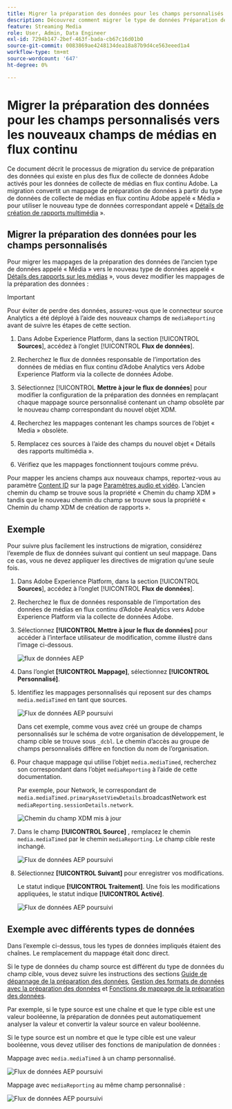 ```yaml
---
title: Migrer la préparation des données pour les champs personnalisés vers les nouveaux champs Streaming Media
description: Découvrez comment migrer le type de données Préparation des données pour les champs personnalisés vers les nouveaux champs Streaming Media
feature: Streaming Media
role: User, Admin, Data Engineer
exl-id: 7294b147-2bef-463f-bada-cb67c16d01b0
source-git-commit: 0083869ae4248134dea18a87b9d4ce563eeed1a4
workflow-type: tm+mt
source-wordcount: '647'
ht-degree: 0%

---
```


# Migrer la préparation des données pour les champs personnalisés vers les nouveaux champs de médias en flux continu

Ce document décrit le processus de migration du service de préparation des données qui existe en plus des flux de collecte de données Adobe activés pour les données de collecte de médias en flux continu Adobe. La migration convertit un mappage de préparation de données à partir du type de données de collecte de médias en flux continu Adobe appelé « Média » pour utiliser le nouveau type de données correspondant appelé « [Détails de création de rapports multimédia](https://experienceleague.adobe.com/fr/docs/experience-platform/xdm/data-types/media-reporting-details) ».

## Migrer la préparation des données pour les champs personnalisés

Pour migrer les mappages de la préparation des données de l’ancien type de données appelé « Média » vers le nouveau type de données appelé « [Détails des rapports sur les médias](https://experienceleague.adobe.com/fr/docs/experience-platform/xdm/data-types/media-reporting-details) », vous devez modifier les mappages de la préparation des données :

>[!IMPORTANT]
>
>Pour éviter de perdre des données, assurez-vous que le connecteur source Analytics a été déployé à l’aide des nouveaux champs de `mediaReporting` avant de suivre les étapes de cette section.

1. Dans Adobe Experience Platform, dans la section [!UICONTROL **Sources**], accédez à l’onglet [!UICONTROL **Flux de données**].

1. Recherchez le flux de données responsable de l’importation des données de médias en flux continu d’Adobe Analytics vers Adobe Experience Platform via la collecte de données Adobe.

1. Sélectionnez [!UICONTROL **Mettre à jour le flux de données**] pour modifier la configuration de la préparation des données en remplaçant chaque mappage source personnalisé contenant un champ obsolète par le nouveau champ correspondant du nouvel objet XDM.

1. Recherchez les mappages contenant les champs sources de l’objet « Media » obsolète.

1. Remplacez ces sources à l’aide des champs du nouvel objet « Détails des rapports multimédia ».

1. Vérifiez que les mappages fonctionnent toujours comme prévu.

Pour mapper les anciens champs aux nouveaux champs, reportez-vous au paramètre [Content ID](https://experienceleague.adobe.com/fr/docs/media-analytics/using/implementation/variables/audio-video-parameters#content-id) sur la page [Paramètres audio et vidéo](https://experienceleague.adobe.com/fr/docs/media-analytics/using/implementation/variables/audio-video-parameters). L’ancien chemin du champ se trouve sous la propriété « Chemin du champ XDM » tandis que le nouveau chemin du champ se trouve sous la propriété « Chemin du champ XDM de création de rapports ».

## Exemple

Pour suivre plus facilement les instructions de migration, considérez l’exemple de flux de données suivant qui contient un seul mappage. Dans ce cas, vous ne devez appliquer les directives de migration qu’une seule fois.

1. Dans Adobe Experience Platform, dans la section [!UICONTROL **Sources**], accédez à l’onglet [!UICONTROL **Flux de données**].

1. Recherchez le flux de données responsable de l’importation des données de médias en flux continu d’Adobe Analytics vers Adobe Experience Platform via la collecte de données Adobe.

1. Sélectionnez **[!UICONTROL Mettre à jour le flux de données]** pour accéder à l’interface utilisateur de modification, comme illustré dans l’image ci-dessous.

   ![flux de données AEP](assets/aep-dataflow.jpeg)

1. Dans l’onglet **[!UICONTROL Mappage]**, sélectionnez **[!UICONTROL Personnalisé]**.

1. Identifiez les mappages personnalisés qui reposent sur des champs `media.mediaTimed` en tant que sources.

   ![Flux de données AEP poursuivi](assets/aep-dataflow2.jpeg)

   Dans cet exemple, comme vous avez créé un groupe de champs personnalisés sur le schéma de votre organisation de développement, le champ cible se trouve sous `_dcbl`. Le chemin d’accès au groupe de champs personnalisés diffère en fonction du nom de l’organisation.

1. Pour chaque mappage qui utilise l’objet `media.mediaTimed`, recherchez son correspondant dans l’objet `mediaReporting` à l’aide de cette documentation.

   Par exemple, pour Network, le correspondant de `media.mediaTimed.primaryAssetViewDetails`.broadcastNetwork est `mediaReporting.sessionDetails.network`.

   ![ Chemin du champ XDM mis à jour ](assets/xdm-field-path-old-and-new.jpeg)

1. Dans le champ **[!UICONTROL Source]** , remplacez le chemin `media.mediaTimed` par le chemin `mediaReporting`. Le champ cible reste inchangé.

   ![Flux de données AEP poursuivi](assets/aep-dataflow3.jpeg)

1. Sélectionnez **[!UICONTROL Suivant]** pour enregistrer vos modifications.

   Le statut indique **[!UICONTROL Traitement]**. Une fois les modifications appliquées, le statut indique **[!UICONTROL Activé]**.

   ![Flux de données AEP poursuivi](assets/aep-dataflow5.jpeg)

## Exemple avec différents types de données

Dans l’exemple ci-dessus, tous les types de données impliqués étaient des chaînes. Le remplacement du mappage était donc direct.

Si le type de données du champ source est différent du type de données du champ cible, vous devez suivre les instructions des sections [Guide de dépannage de la préparation des données](https://experienceleague.adobe.com/fr/docs/experience-platform/data-prep/troubleshooting-guide), [Gestion des formats de données avec la préparation des données](https://experienceleague.adobe.com/fr/docs/experience-platform/data-prep/data-handling) et [Fonctions de mappage de la préparation des données](https://experienceleague.adobe.com/fr/docs/experience-platform/data-prep/data-handling).

Par exemple, si le type source est une chaîne et que le type cible est une valeur booléenne, la préparation de données peut automatiquement analyser la valeur et convertir la valeur source en valeur booléenne.

Si le type source est un nombre et que le type cible est une valeur booléenne, vous devez utiliser des fonctions de manipulation de données :

Mappage avec `media.mediaTimed` à un champ personnalisé.

![Flux de données AEP poursuivi](assets/aep-dataflow6.jpeg)

Mappage avec `mediaReporting` au même champ personnalisé :

![Flux de données AEP poursuivi](assets/aep-dataflow7.jpeg)
